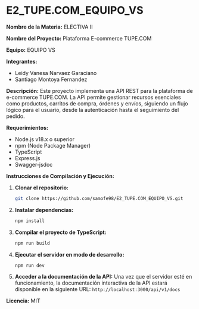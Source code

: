 # E2_TUPE.COM_EQUIPO_VS

**Nombre de la Materia:** ELECTIVA II

**Nombre del Proyecto:** Plataforma E-commerce TUPE.COM

**Equipo:** EQUIPO VS

**Integrantes:**
* Leidy Vanesa Narvaez Garaciano
* Santiago Montoya Fernandez

**Descripción:**
Este proyecto implementa una API REST para la plataforma de e-commerce TUPE.COM. La API permite gestionar recursos esenciales como productos, carritos de compra, órdenes y envíos, siguiendo un flujo lógico para el usuario, desde la autenticación hasta el seguimiento del pedido.

**Requerimientos:**
* Node.js v18.x o superior
* npm (Node Package Manager)
* TypeScript
* Express.js
* Swagger-jsdoc

**Instrucciones de Compilación y Ejecución:**

1.  **Clonar el repositorio:**
    ```bash
    git clone https://github.com/samofe98/E2_TUPE.COM_EQUIPO_VS.git

    ```

2.  **Instalar dependencias:**
    ```bash
    npm install
    ```

3.  **Compilar el proyecto de TypeScript:**
    ```bash
    npm run build
    ```

4.  **Ejecutar el servidor en modo de desarrollo:**
    ```bash
    npm run dev
    ```

5.  **Acceder a la documentación de la API:**
    Una vez que el servidor esté en funcionamiento, la documentación interactiva de la API estará disponible en la siguiente URL:
    `http://localhost:3000/api/v1/docs`

**Licencia:** MIT
